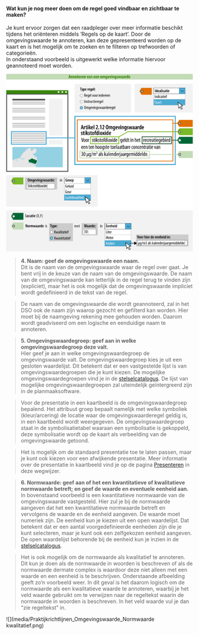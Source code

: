 ﻿#### Wat kun je nog meer doen om de regel goed vindbaar en zichtbaar te maken?

Je kunt ervoor zorgen dat een raadpleger over meer informatie beschikt tijdens
het oriënteren middels ‘Regels op de kaart’. Door de omgevingswaarde te
annoteren, kan deze gepresenteerd worden op de kaart en is het mogelijk om te
zoeken en te filteren op trefwoorden of categorieën.  
In onderstaand voorbeeld is uitgewerkt welke informatie hiervoor geannoteerd
moet worden.

![](media/Praktijkrichtlijnen_Omgevingswaarde-Middel.png)

>   **4. Naam: geef de omgevingswaarde een naam.**  
>   Dit is de naam van de omgevingswaarde waar de regel over gaat. Je
>   bent vrij in de keuze van de naam van de omgevingswaarde. De naam van de omgevingswaarde kan
>   letterlijk in de regel terug te vinden zijn (expliciet), maar het is ook mogelijk dat de 
>   omgevingswaarde impliciet wordt gedefinieerd in de tekst van de regel.

>   De naam van de omgevingswaarde die wordt geannoteerd, zal in het DSO ook de naam zijn waarop 
>   gezocht en gefilterd kan worden. Hier moet bij de naamgeving rekening mee gehouden worden. Daarom
>   wordt geadviseerd om een logische en eenduidige naam te annoteren.

>   **5. Omgevingswaardegroep: geef aan in welke omgevingswaardegroep deze
>   valt.**  
>   Hier geef je aan in welke omgevingswaardegroep de omgevingswaarde valt. De
>   omgevingswaardegroep kies je uit een gesloten waardelijst. Dit betekent dat
>   er een vastgestelde lijst is van omgevingswaardegroepen die je kunt kiezen.
>   De mogelijke omgevingswaardegroepen vind je in de
>   [stelselcatalogus](https://stelselcatalogus.omgevingswet.overheid.nl/waardelijstenpagina).
>   De lijst van mogelijke omgevingswaardegroepen zal uiteindelijk geïntergreerd
>   zijn in de planmaaksoftware.

>   Voor de presentatie in een kaartbeeld is de omgevingswaardegroep bepalend.
>   Het attribuut groep bepaalt namelijk met welke symboliek (kleur/arcering) de
>   locatie waar de omgevingswaarderegel geldig is, in een kaartbeeld wordt
>   weergegeven. De omgevingswaardegroep staat in de symbolisatietabel waaraan
>   een symbolisatie is gekoppeld, deze symbolisatie wordt op de kaart als
>   verbeelding van de omgevingswaarde getoond.

>   Het is mogelijk om de standaard presentatie toe te laten passen, maar je
>   kunt ook kiezen voor een afwijkende presentatie. Meer informatie over de
>   presentatie in kaartbeeld vind je op de pagina [Presenteren](/presenteren)
>   in deze wegwijzer.

>   **6. Normwaarde: geef aan of het een kwantitatieve of kwalitatieve
>   normwaarde betreft; en geef de waarde en eventuele eenheid aan.**  
>   In bovenstaand voorbeeld is een kwantitatieve normwaarde van de
>   omgevingswaarde vastgesteld. Hier zul je bij de normwaarde aangeven dat het
>   een kwantitatieve normwaarde betreft en vervolgens de waarde en de eenheid
>   aangeven. De waarde moet numeriek zijn. De eenheid kun je kiezen uit een
>   open waardelijst. Dat betekent dat er een aantal voorgedefinieerde eenheden
>   zijn die je kunt selecteren, maar je kunt ook een zelfgekozen eenheid
>   aangeven. De open waardelijst behorende bij de eenheid kun je inzien in de
>   [stelselcatalogus](https://stelselcatalogus.omgevingswet.overheid.nl/waardelijstenpagina).

>   Het is ook mogelijk om de normwaarde als kwalitatief te annoteren. Dit kun je
>   doen als de normwaarde in woorden is beschreven of als de normwaarde dermate
>   complex is waardoor deze niet alleen met een waarde en een eenheid is te
>   beschrijven. Onderstaande afbeelding geeft zo’n voorbeeld weer. In dit geval is
>   het daarom logisch om de normwaarde als een kwalitatieve waarde te annoteren,
>   waarbij je het veld waarde gebruikt om te verwijzen naar de regeltekst waarin de
>   normwaarde in woorden is beschreven. In het veld waarde vul je dan “zie
>   regeltekst” in.

![](media/Praktijkrichtlijnen_Omgevingswaarde_Normwaarde kwalitatief.png)
